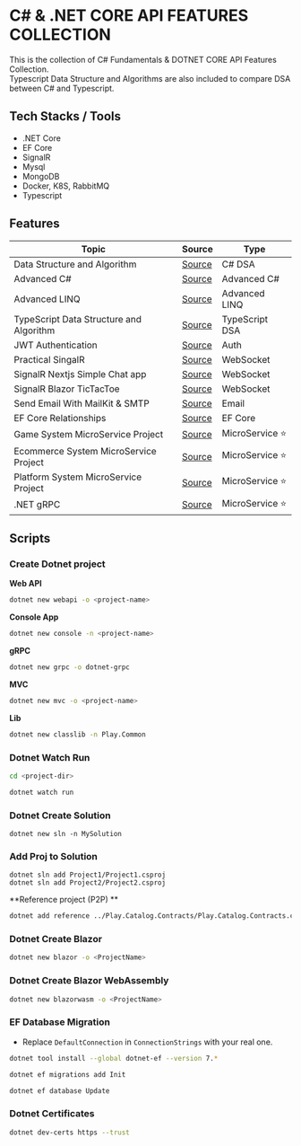 # C# & .NET CORE API FEATURES COLLECTION

This is the collection of C# Fundamentals & DOTNET CORE API Features Collection. <br/>
Typescript Data Structure and Algorithms are also included to compare DSA between C# and Typescript.

## Tech Stacks / Tools

-   .NET Core
-   EF Core
-   SignalR
-   Mysql
-   MongoDB
-   Docker, K8S, RabbitMQ
-   Typescript

## Features

| Topic                                   | Source                                                                                                      | Type             |
| --------------------------------------- | ----------------------------------------------------------------------------------------------------------- | ---------------- |
| Data Structure and Algorithm            | [Source](https://github.com/thutasann/dotnet-core-features/tree/master/data-structure-algo)                 | C# DSA           |
| Advanced C#                             | [Source](https://github.com/thutasann/dotnet-core-features/tree/master/advanced-c#)                         | Advanced C#      |
| Advanced LINQ                           | [Source](https://github.com/thutasann/dotnet-core-features/tree/master/advanced-LINQ)                       | Advanced LINQ    |
| TypeScript Data Structure and Algorithm | [Source](https://github.com/thutasann/dotnet-core-features/tree/master/typescript-data-structure-algorithm) | TypeScript DSA   |
| JWT Authentication                      | [Source](https://github.com/thutasann/dotnet-core-features/tree/master/jwt-auth)                            | Auth             |
| Practical SingalR                       | [Source](https://github.com/thutasann/dotnet-core-features/tree/master/practical-signalR-mvc)               | WebSocket        |
| SignalR Nextjs Simple Chat app          | [Source](https://github.com/thutasann/dotnet-core-features/tree/master/signalR-nextjs-chat)                 | WebSocket        |
| SignalR Blazor TicTacToe                | [Source](https://github.com/thutasann/dotnet-core-features/tree/master/signalR-blazor-tictactoe)            | WebSocket        |
| Send Email With MailKit & SMTP          | [Source](https://github.com/thutasann/dotnet-core-features/tree/master/email-mailkit-smtp)                  | Email            |
| EF Core Relationships                   | [Source](https://github.com/thutasann/dotnet-core-features/tree/master/ef-core-relationships)               | EF Core          |
| Game System MicroService Project        | [Source](https://github.com/thutasann/dotnet-core-features/tree/master/microservices-project-one)           | MicroService ⭐️ |
| Ecommerce System MicroService Project   | [Source](https://github.com/thutasann/dotnet-core-features/tree/master/microservices-project-two)           | MicroService ⭐️ |
| Platform System MicroService Project    | [Source](https://github.com/thutasann/dotnet-core-features/tree/master/microservices-project-three)         | MicroService ⭐️ |
| .NET gRPC                               | [Source](https://github.com/thutasann/dotnet-core-features/tree/master/dotnet-grpc)                         | MicroService ⭐️ |

## Scripts

### Create Dotnet project

**Web API**

```bash
dotnet new webapi -o <project-name>
```

**Console App**

```bash
dotnet new console -n <project-name>
```

**gRPC**

```bash
dotnet new grpc -o dotnet-grpc
```

**MVC**

```bash
dotnet new mvc -o <project-name>
```

**Lib**

```bash
dotnet new classlib -n Play.Common
```

### Dotnet Watch Run

```bash
cd <project-dir>
```

```bash
dotnet watch run
```

### Dotnet Create Solution

```
dotnet new sln -n MySolution
```

### Add Proj to Solution

```
dotnet sln add Project1/Project1.csproj
dotnet sln add Project2/Project2.csproj
```

**Reference project (P2P) **

```bash
dotnet add reference ../Play.Catalog.Contracts/Play.Catalog.Contracts.csproj
```

### Dotnet Create Blazor

```bash
dotnet new blazor -o <ProjectName>
```

### Dotnet Create Blazor WebAssembly

```bash
dotnet new blazorwasm -o <ProjectName>
```

### EF Database Migration

-   Replace `DefaultConnection` in `ConnectionStrings` with your real one.

```bash
dotnet tool install --global dotnet-ef --version 7.*
```

```bash
dotnet ef migrations add Init
```

```bash
dotnet ef database Update
```

### Dotnet Certificates

```bash
dotnet dev-certs https --trust
```
